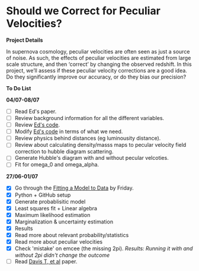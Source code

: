 # Should we Correct for Peculiar Velocities?

**Project Details**

In supernova cosmology, peculiar velocities are often seen as just a source of noise.  As such, the effects of peculiar velocities are estimated from large scale structure, and then ‘correct’ by changing the observed redshift.  In this project, we’ll assess if these peculiar velocity corrections are a good idea.  Do they significantly improve our accuracy, or do they bias our precision?

**To Do List**

**04/07-08/07**
- [ ] Read Ed's paper.
- [ ] Review background information for all the different variables.
- [ ] Review [Ed's code](https://github.com/EdMacaulay/Spectroscopic_SN_min_ChSq).
- [ ] Modify [Ed's code](https://github.com/EdMacaulay/Spectroscopic_SN_min_ChSq) in terms of what we need.
- [ ] Review physics behind distances (eg luminousity distance).
- [ ] Review about calculating density/masss maps to pecular velocity field correction to hubble diagram scattering.
- [ ] Generate Hubble's diagram with and without pecular velcoties.
- [ ] Fit for omega_0 and omega_alpha.

**27/06-01/07**
- [x] Go through the [Fitting a Model to Data](http://dan.iel.fm/emcee/current/user/line/) by Friday.
- [x] Python + GitHub setup
- [x] Generate probablisitic model
- [x] Least squares fit + Linear algebra
- [x] Maximum likelihood estimation
- [x] Marginalization & uncertainty estimation
- [x] Results
- [x] Read more about relevant probability/statistics
- [x] Read more about peculiar velocities
- [x] Check 'mistake' on emcee (the missing 2pi). *Results: Running it with and without 2pi didn't change the outcome*
- [ ] Read [Davis T, et al](http://arxiv.org/abs/1012.2912) paper.